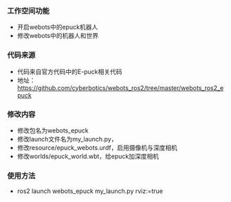 ### 工作空间功能
- 开启webots中的epuck机器人
- 修改webots中的机器人和世界
### 代码来源
- 代码来自官方代码中的E-puck相关代码
- 地址：https://github.com/cyberbotics/webots_ros2/tree/master/webots_ros2_epuck


### 修改内容
- 修改包名为webots_epuck
- 修改launch文件名为my_launch.py，
- 修改resource/epuck_webots.urdf，启用摄像机与深度相机
- 修改worlds/epuck_world.wbt，给epuck加深度相机

### 使用方法
- ros2 launch webots_epuck my_launch.py rviz:=true
